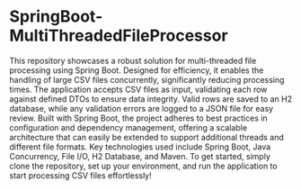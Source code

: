 # SpringBoot-MultiThreadedFileProcessor
This repository showcases a robust solution for multi-threaded file processing using Spring Boot. Designed for efficiency, it enables the handling of large CSV files concurrently, significantly reducing processing times. The application accepts CSV files as input, validating each row against defined DTOs to ensure data integrity. Valid rows are saved to an H2 database, while any validation errors are logged to a JSON file for easy review. Built with Spring Boot, the project adheres to best practices in configuration and dependency management, offering a scalable architecture that can easily be extended to support additional threads and different file formats. Key technologies used include Spring Boot, Java Concurrency, File I/O, H2 Database, and Maven. To get started, simply clone the repository, set up your environment, and run the application to start processing CSV files effortlessly!
